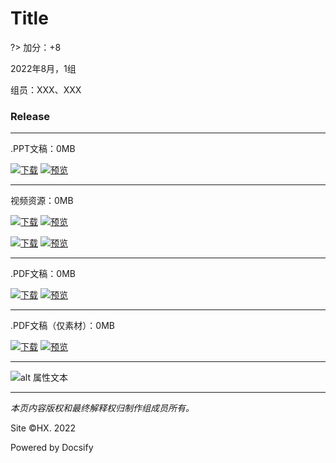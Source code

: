 # Title

?> 加分：+8

2022年8月，1组

组员：XXX、XXX

### Release

----

.PPT文稿：0MB

[![下载](https://c6.03hx.xyz/Files/Pics/Download-Green.svg)](https://baidu.com)
[![预览](https://c6.03hx.xyz/Files/Pics/View-Green.svg)](https://baidu.com)

----

视频资源：0MB

[![下载](https://c6.03hx.xyz/Files/Pics/Download-1080P.svg)](https://baidu.com)
[![预览](https://c6.03hx.xyz/Files/Pics/View-1080P.svg)](https://baidu.com)

[![下载](https://c6.03hx.xyz/Files/Pics/Download-720P.svg)](https://baidu.com)
[![预览](https://c6.03hx.xyz/Files/Pics/View-720P.svg)](https://baidu.com)

----

.PDF文稿：0MB

[![下载](https://c6.03hx.xyz/Files/Pics/Download-Blue.svg)](https://baidu.com)
[![预览](https://c6.03hx.xyz/Files/Pics/View-Blue.svg)](https://baidu.com)

----

.PDF文稿（仅素材）：0MB

[![下载](https://c6.03hx.xyz/Files/Pics/Download-Blue.svg)](https://baidu.com)
[![预览](https://c6.03hx.xyz/Files/Pics/View-Blue.svg)](https://baidu.com)

- - - -

![alt 属性文本](https://s1.ax1x.com/2022/08/29/vfyHMT.jpg)

- - - -

_本页内容版权和最终解释权归制作组成员所有。_

Site ©HX. 2022

Powered by Docsify
